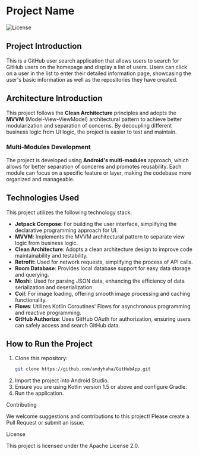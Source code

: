 # Project Name

![License](https://img.shields.io/badge/license-Apache%202.0-brightgreen)

## Project Introduction

This is a GitHub user search application that allows users to search for GitHub users on the homepage and display a list of users. Users can click on a user in the list to enter their detailed information page, showcasing the user's basic information as well as the repositories they have created.

## Architecture Introduction

This project follows the **Clean Architecture** principles and adopts the **MVVM** (Model-View-ViewModel) architectural pattern to achieve better modularization and separation of concerns. By decoupling different business logic from UI logic, the project is easier to test and maintain.

### Multi-Modules Development

The project is developed using **Android's multi-modules** approach, which allows for better separation of concerns and promotes reusability. Each module can focus on a specific feature or layer, making the codebase more organized and manageable.

## Technologies Used

This project utilizes the following technology stack:

- **Jetpack Compose**: For building the user interface, simplifying the declarative programming approach for UI.
- **MVVM**: Implements the MVVM architectural pattern to separate view logic from business logic.
- **Clean Architecture**: Adopts a clean architecture design to improve code maintainability and testability.
- **Retrofit**: Used for network requests, simplifying the process of API calls.
- **Room Database**: Provides local database support for easy data storage and querying.
- **Moshi**: Used for parsing JSON data, enhancing the efficiency of data serialization and deserialization.
- **Coil**: For image loading, offering smooth image processing and caching functionality.
- **Flows**: Utilizes Kotlin Coroutines' Flows for asynchronous programming and reactive programming.
- **GitHub Authorize**: Uses GitHub OAuth for authorization, ensuring users can safely access and search GitHub data.

## How to Run the Project

1. Clone this repository:
   ```bash
   git clone https://github.com/andyhaha/GitHubApp.git

2.	Import the project into Android Studio.
3.	Ensure you are using Kotlin version 1.5 or above and configure Gradle.
4.	Run the application.

Contributing

We welcome suggestions and contributions to this project! Please create a Pull Request or submit an issue.

License

This project is licensed under the Apache License 2.0.
